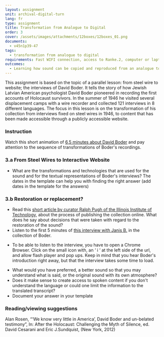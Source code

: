 ```yaml
---
layout: assignment
unit: archival-digital-turn
lang: fr
type: assignment
title: Transformation from Analogue to Digital
order: 3
cover: /assets/images/attachments/12boxes/12boxes_01.png
documents:
  - v45n1p39-47
tags:
  - transformation from analogue to digital
requirements: Fast WIFI connection, access to Ranke.2, computer or laptop, application on laptop or computer to view video,
outcomes:
  - Learning how sound can be copied and reproduced from an analogue to a digital carrier
---
```

This assignment is based on the topic of a parallel lesson: from steel wire to website; the interviews of David Boder. It tells the story of how Jewish Latvian American psychologist David Boder pioneered in recording the first accounts of Holocaust survivors. In the summer of 1946 he visited several displacement camps with a wire recorder and collected 121 interviews in 8 different languages.
The focus in this lesson is on the transformation of his collection from interviews fixed on steel wires in 1946, to content that has been made accessible through a publicly accessible website.
<!-- more -->

<!-- briefing-student -->
### Instruction
<!-- section-contents -->
Watch this short animation of [6,5 minutes about David Boder](https://c2dh.github.io/ranketwo/u/boder/) and pay attention to the sequence of transformations of Boder's recordings.

<!-- section -->
### 3.a From Steel Wires to Interactive Website
<!-- section-contents -->
- What are the transformations and technologies that are used for the sound and for the textual representations of Boder's interviews?
The dates in the template can help you with finding the right answer
(add dates in the template for the answers)


<!-- section -->
### 3.b Restoration or replacement?
<!-- section-contents -->

- Read this [short article by curator Ralph Pugh of the Illinois Institute of Technology](), about the process of publishing the collection online. What does he say about decisions that were taken with regard to the restoration of the sound?
- Listen to the first 5 minutes of [this interview with Janis B.](http://voices.iit.edu/audio.php?doc=bJanis) in the collection of Boder.
* To be able to listen to the interview, you have to open a Chrome Browser. Click on the small icon with, an ‘ i ‘ at the left side of the url,  and allow flash player and pop ups. Keep in mind that you hear Boder's introduction right away, but that the interview takes some time to load.
- What would you have preferred, a better sound so that you may understand what is said, or the original sound with its own atmosphere?
- Does it make sense to create access to spoken content if you don't understand the language or could one limit the information to the translated transcript?
- Document your answer in your template


<!-- section -->
### Reading/viewing suggestions
<!-- section-contents -->
Alan Rosen, “‘We know very little in America’, David Boder and un-belated testimony”, In: After the Holocaust: Challenging the Myth of Silence, ed. David Cesarani and Eric J.Sundquist, (New York, 2012)

<!-- briefing-teacher -->
